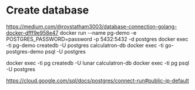 # Create database

https://medium.com/@roystatham3003/database-connection-golang-docker-dfff9e958e47
docker run --name pg-demo -e POSTGRES_PASSWORD=password -p 5432:5432 -d postgres
docker exec -ti pg-demo createdb -U postgres calculatron-db
docker exec -ti go-postgres-demo psql -U postgres


docker exec -ti pg createdb -U lunar calculatron-db
docker exec -ti pg psql -U postgres


https://cloud.google.com/sql/docs/postgres/connect-run#public-ip-default